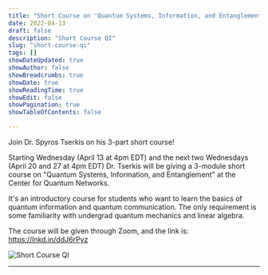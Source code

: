 ```yaml
---
title: "Short Course on 'Quantum Systems, Information, and Entanglement' by Dr. Spyros Tserkis"
date: 2022-04-13
draft: false
description: "Short Course QI"
slug: "short-course-qi"
tags: []
showDateUpdated: true
showAuthor: false
showBreadcrumbs: true
showDate: true
showReadingTime: true
showEdit: false
showPagination: true
showTableOfContents: false

---
```


Join Dr. Spyros Tserkis on his 3-part short course!

Starting Wednesday (April 13 at 4pm EDT) and the next two Wednesdays (April 20 and 27 at 4pm EDT) Dr. Tserkis will be giving a 3-module short course on "Quantum Systems, Information, and Entanglement" at the Center for Quantum Networks.

It's  an introductory course for students who want to learn the basics of quantum information and quantum communication. The only requirement is some familiarity with undergrad quantum mechanics and linear algebra.

The course will be given through Zoom, and the link is: https://lnkd.in/ddJ6rPyz

![Short Course QI](news/short-course-qi.jpg)

---
